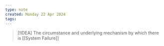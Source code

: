 ```yaml
---
type: note
created: Monday 22 Apr 2024
tags: 
---
```

> [!IDEA]
> The circumstance and underlying mechanism by which there is [[System Failure]]